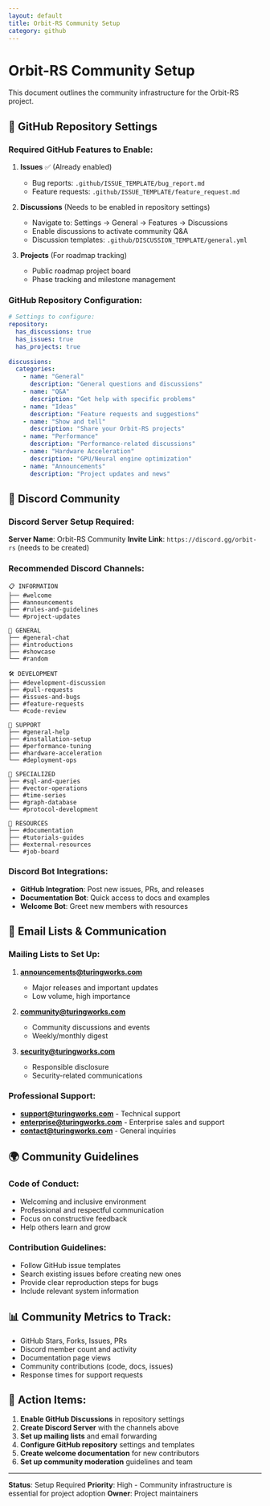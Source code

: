 ```yaml
---
layout: default
title: Orbit-RS Community Setup
category: github
---
```


# Orbit-RS Community Setup

This document outlines the community infrastructure for the Orbit-RS project.

## 🚀 GitHub Repository Settings

### Required GitHub Features to Enable:

1. **Issues** ✅ (Already enabled)
   - Bug reports: `.github/ISSUE_TEMPLATE/bug_report.md`
   - Feature requests: `.github/ISSUE_TEMPLATE/feature_request.md`

2. **Discussions** (Needs to be enabled in repository settings)
   - Navigate to: Settings → General → Features → Discussions
   - Enable discussions to activate community Q&A
   - Discussion templates: `.github/DISCUSSION_TEMPLATE/general.yml`

3. **Projects** (For roadmap tracking)
   - Public roadmap project board
   - Phase tracking and milestone management

### GitHub Repository Configuration:

```yaml
# Settings to configure:
repository:
  has_discussions: true
  has_issues: true
  has_projects: true
  
discussions:
  categories:
    - name: "General"
      description: "General questions and discussions"
    - name: "Q&A" 
      description: "Get help with specific problems"
    - name: "Ideas"
      description: "Feature requests and suggestions"
    - name: "Show and tell"
      description: "Share your Orbit-RS projects"
    - name: "Performance"
      description: "Performance-related discussions"
    - name: "Hardware Acceleration"
      description: "GPU/Neural engine optimization"
    - name: "Announcements"
      description: "Project updates and news"
```

## 💬 Discord Community

### Discord Server Setup Required:

**Server Name**: Orbit-RS Community
**Invite Link**: `https://discord.gg/orbit-rs` (needs to be created)

### Recommended Discord Channels:

```
📋 INFORMATION
├── #welcome
├── #announcements  
├── #rules-and-guidelines
└── #project-updates

💬 GENERAL
├── #general-chat
├── #introductions
├── #showcase
└── #random

🛠️ DEVELOPMENT  
├── #development-discussion
├── #pull-requests
├── #issues-and-bugs
├── #feature-requests
└── #code-review

🚀 SUPPORT
├── #general-help
├── #installation-setup
├── #performance-tuning
├── #hardware-acceleration
└── #deployment-ops

🎯 SPECIALIZED
├── #sql-and-queries
├── #vector-operations
├── #time-series
├── #graph-database
└── #protocol-development

🔧 RESOURCES
├── #documentation
├── #tutorials-guides
├── #external-resources
└── #job-board
```

### Discord Bot Integrations:

- **GitHub Integration**: Post new issues, PRs, and releases
- **Documentation Bot**: Quick access to docs and examples
- **Welcome Bot**: Greet new members with resources

## 📧 Email Lists & Communication

### Mailing Lists to Set Up:

1. **announcements@turingworks.com**
   - Major releases and important updates
   - Low volume, high importance

2. **community@turingworks.com** 
   - Community discussions and events
   - Weekly/monthly digest

3. **security@turingworks.com**
   - Responsible disclosure
   - Security-related communications

### Professional Support:

- **support@turingworks.com** - Technical support
- **enterprise@turingworks.com** - Enterprise sales and support
- **contact@turingworks.com** - General inquiries

## 🌍 Community Guidelines

### Code of Conduct:
- Welcoming and inclusive environment
- Professional and respectful communication
- Focus on constructive feedback
- Help others learn and grow

### Contribution Guidelines:
- Follow GitHub issue templates
- Search existing issues before creating new ones
- Provide clear reproduction steps for bugs
- Include relevant system information

## 📊 Community Metrics to Track:

- GitHub Stars, Forks, Issues, PRs
- Discord member count and activity
- Documentation page views
- Community contributions (code, docs, issues)
- Response times for support requests

## 🎯 Action Items:

1. **Enable GitHub Discussions** in repository settings
2. **Create Discord Server** with the channels above
3. **Set up mailing lists** and email forwarding
4. **Configure GitHub repository** settings and templates
5. **Create welcome documentation** for new contributors
6. **Set up community moderation** guidelines and team

---

**Status**: Setup Required
**Priority**: High - Community infrastructure is essential for project adoption
**Owner**: Project maintainers